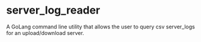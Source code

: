 # server_log_reader
A GoLang command line utility that allows the user to query csv server_logs for an upload/download server.
